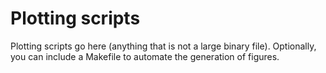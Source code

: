 # Plotting scripts
Plotting scripts go here (anything that is not a large binary file).
Optionally, you can include a Makefile to automate the generation of figures.